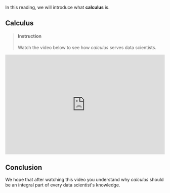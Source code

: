 

In this reading, we will introduce what **calculus** is.

## Calculus

> #### Instruction
> Watch the video below to see how _calculus_ serves data scientists.

<iframe width="100%" height="315" src="https://www.youtube.com/embed/WUvTyaaNkzM" frameborder="0" allow="accelerometer; autoplay; encrypted-media; gyroscope; picture-in-picture" allowfullscreen></iframe>


## Conclusion

We hope that after watching this video you understand why _calculus_ should be an integral part of every data scientist's knowledge.